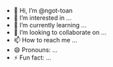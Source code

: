 - 👋 Hi, I’m @ngot-toan
- 👀 I’m interested in ...
- 🌱 I’m currently learning ...
- 💞️ I’m looking to collaborate on ...
- 📫 How to reach me ...
- 😄 Pronouns: ...
- ⚡ Fun fact: ...

<!---
ngot-toan/ngot-toan is a ✨ special ✨ repository because its `README.md` (this file) appears on your GitHub profile.
You can click the Preview link to take a look at your changes.
--->
